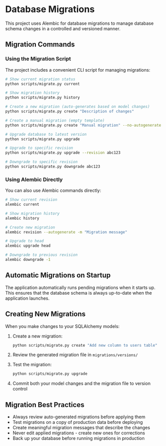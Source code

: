 # Database Migrations

This project uses Alembic for database migrations to manage database schema changes in a controlled and versioned manner.

## Migration Commands

### Using the Migration Script

The project includes a convenient CLI script for managing migrations:

```bash
# Show current migration status
python scripts/migrate.py current

# Show migration history
python scripts/migrate.py history

# Create a new migration (auto-generates based on model changes)
python scripts/migrate.py create "Description of changes"

# Create a manual migration (empty template)
python scripts/migrate.py create "Manual migration" --no-autogenerate

# Upgrade database to latest version
python scripts/migrate.py upgrade

# Upgrade to specific revision
python scripts/migrate.py upgrade --revision abc123

# Downgrade to specific revision
python scripts/migrate.py downgrade abc123
```

### Using Alembic Directly

You can also use Alembic commands directly:

```bash
# Show current revision
alembic current

# Show migration history
alembic history

# Create new migration
alembic revision --autogenerate -m "Migration message"

# Upgrade to head
alembic upgrade head

# Downgrade to previous revision
alembic downgrade -1
```

## Automatic Migrations on Startup

The application automatically runs pending migrations when it starts up. This ensures that the database schema is always up-to-date when the application launches.

## Creating New Migrations

When you make changes to your SQLAlchemy models:

1. Create a new migration:
   ```bash
   python scripts/migrate.py create "Add new column to users table"
   ```

2. Review the generated migration file in `migrations/versions/`

3. Test the migration:
   ```bash
   python scripts/migrate.py upgrade
   ```

4. Commit both your model changes and the migration file to version control

## Migration Best Practices

- Always review auto-generated migrations before applying them
- Test migrations on a copy of production data before deploying
- Create meaningful migration messages that describe the changes
- Never edit applied migrations - create new ones for corrections
- Back up your database before running migrations in production
